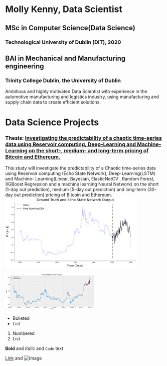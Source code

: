 # Molly Kenny, Data Scientist

## MSc in Computer Science(Data Science)
### Technological University of Dublin (DIT), 2020

## BAI in Mechanical and Manufacturing engineering
### Trinity College Dublin, the University of Dublin
Ambitious and highly motivated Data Scientist with experience in the automotive manufacturing and logistics industry, using manufacturing and supply chain data to create efficient solutions.




# Data Science Projects
### Thesis: [Investigating the predictability of a chaotic time-series data using Reservoir computing, Deep-Learning and Machine- Learning on the short-, medium- and long-term pricing of Bitcoin and Ethereum.](https://github.com/m-kenny/Predicting_BTC_ETH)
This study will investigate the predictability of a Chaotic time-series data using Reservoir computing (Echo State Network), Deep-Learning(LSTM) and Machine- Learning(Linear, Bayesian, ElasticNetCV , Random Forest, XGBoost Regression and a machine learning Neural Network) on the short (1-day out prediction), medium (5-day out prediction) and long-term (30-day out prediction) pricing of Bitcoin and Ethereum.
![](https://github.com/m-kenny/Molly_Portfolio/blob/gh-pages/Images/Echo_state%20prediction.png)

![](https://github.com/m-kenny/Molly_Portfolio/blob/gh-pages/Images/LSTM.png)





- Bulleted
- List

1. Numbered
2. List

**Bold** and _Italic_ and `Code` text

[Link](url) and ![Image](src)
